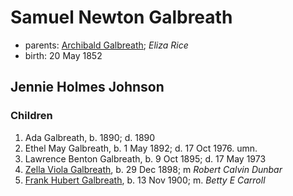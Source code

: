 # Samuel Newton Galbreath

- parents: [Archibald Galbreath](galbreath-archibald-1815.md); *Eliza Rice*
- birth: 20 May 1852

## Jennie Holmes Johnson

### Children

1. Ada Galbreath, b. 1890; d. 1890
2. Ethel May Galbreath, b. 1 May 1892; d. 17 Oct 1976. umn.
3. Lawrence Benton Galbreath, b. 9 Oct  1895; d. 17 May 1973
4. [Zella Viola Galbreath](galbreath-zella-viola-1898.md), b. 29 Dec 1898; m *Robert Calvin Dunbar*
5. [Frank Hubert Galbreath](galbreath-frank-hubert-1900.md), b. 13 Nov 1900; m. *Betty E Carroll*
